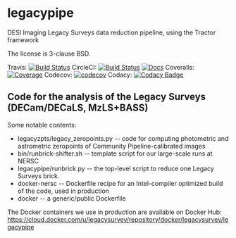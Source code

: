 # legacypipe
DESI Imaging Legacy Surveys data reduction pipeline, using the Tractor framework

The license is 3-clause BSD.

Travis: [![Build Status](https://travis-ci.org/legacysurvey/legacypipe.svg?branch=master)](https://travis-ci.org/legacysurvey/legacypipe)
CircleCI: [![Build Status](https://img.shields.io/circleci/project/github/legacysurvey/legacypipe.svg)](https://circleci.com/gh/legacysurvey/legacypipe)
[![Docs](https://readthedocs.org/projects/legacypipe/badge/?version=latest)](http://legacypipe.readthedocs.org/en/latest/)
Coveralls: [![Coverage](https://coveralls.io/repos/github/legacysurvey/legacypipe/badge.svg?branch=master)](https://coveralls.io/github/legacysurvey/legacypipe)
Codecov: [![codecov](https://codecov.io/gh/legacysurvey/legacypipe/branch/master/graph/badge.svg)](https://codecov.io/gh/legacysurvey/legacypipe)
Codacy: [![Codacy Badge](https://api.codacy.com/project/badge/Grade/6bfbaebbe95c4d6d8b4fbf580ea3f520)](https://www.codacy.com/manual/dstndstn/legacypipe?utm_source=github.com&amp;utm_medium=referral&amp;utm_content=legacysurvey/legacypipe&amp;utm_campaign=Badge_Grade)

## Code for the analysis of the Legacy Surveys (DECam/DECaLS, MzLS+BASS)

Some notable contents:
  - legacyzpts/legacy_zeropoints.py -- code for computing photometric and astrometric zeropoints of Community Pipeline-calibrated images
  - bin/runbrick-shifter.sh -- template script for our large-scale runs at NERSC
  - legacypipe/runbrick.py -- the top-level script to reduce one Legacy Surveys brick.
  - docker-nersc -- Dockerfile recipe for an Intel-compiler optimized build of the code, used in production
  - docker -- a generic/public Dockerfile

The Docker containers we use in production are available on Docker Hub:
<https://cloud.docker.com/u/legacysurvey/repository/docker/legacysurvey/legacypipe>
